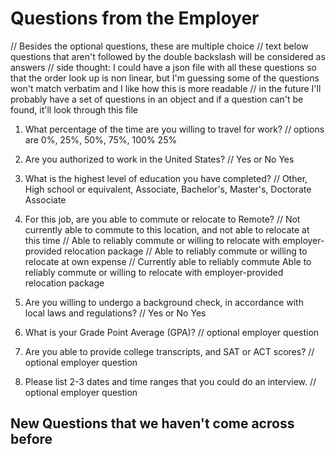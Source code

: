 # Questions from the Employer
// Besides the optional questions, these are multiple choice
// text below questions that aren't followed by the double backslash will be considered as answers
// side thought:  I could have a json file with all these questions so that the order look up is non linear, but I'm guessing some of the questions won't match verbatim and I like how this is more readable
    // in the future I'll probably have a set of questions in an object and if a question can't be found, it'll look through this file

1. What percentage of the time are you willing to travel for work?
// options are 0%, 25%, 50%, 75%, 100%
25%

1. Are you authorized to work in the United States?
// Yes or No
Yes

1. What is the highest level of education you have completed?
// Other, High school or equivalent, Associate, Bachelor's, Master's, Doctorate
Associate

1. For this job, are you able to commute or relocate to Remote?
// Not currently able to commute to this location, and not able to relocate at this time
// Able to reliably commute or willing to relocate with employer-provided relocation package
// Able to reliably commute or willing to relocate at own expense
// Currently able to reliably commute
Able to reliably commute or willing to relocate with employer-provided relocation package

1. Are you willing to undergo a background check, in accordance with local laws and regulations?
// Yes or No
Yes

1. What is your Grade Point Average (GPA)?
// optional employer question

1. Are you able to provide college transcripts, and SAT or ACT scores?
// optional employer question

1. Please list 2-3 dates and time ranges that you could do an interview.
// optional employer question

## New Questions that we haven't come across before
